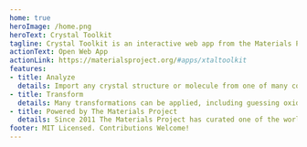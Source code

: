 ```yaml
---
home: true
heroImage: /home.png
heroText: Crystal Toolkit
tagline: Crystal Toolkit is an interactive web app from the Materials Project that allows you to import, view, analyze and transform crystal structures and molecules.
actionText: Open Web App
actionLink: https://materialsproject.org/#apps/xtaltoolkit
features:
- title: Analyze
  details: Import any crystal structure or molecule from one of many common file formats, and visualize and analyze using the power of pymatgen.
- title: Transform
  details: Many transformations can be applied, including guessing oxidation states, creating surfaces, creating ordered approximations of disordered structures, and more.
- title: Powered by The Materials Project
  details: Since 2011 The Materials Project has curated one of the world's largest open-access computational databases of crystalline materials, and now numbers over 100,000 inorganic crystal structures and millions of associated properties and all available to use within Crystal Toolkit.
footer: MIT Licensed. Contributions Welcome!
---
```

